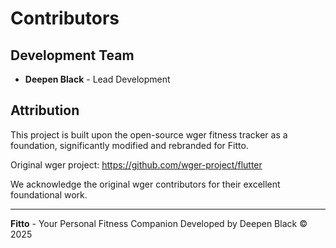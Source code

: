 # Contributors

## Development Team

- **Deepen Black** - Lead Development

## Attribution

This project is built upon the open-source wger fitness tracker as a foundation, 
significantly modified and rebranded for Fitto.

Original wger project: https://github.com/wger-project/flutter

We acknowledge the original wger contributors for their excellent foundational work.

---

**Fitto** - Your Personal Fitness Companion
Developed by Deepen Black © 2025
